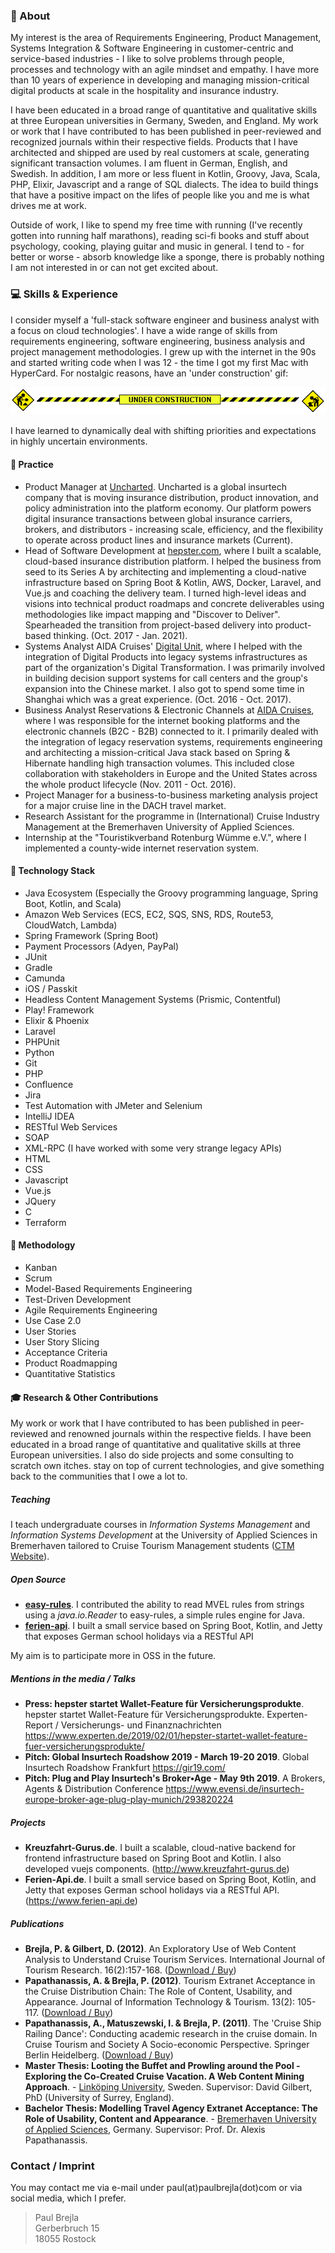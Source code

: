 ### 👨 About

My interest is the area of Requirements Engineering, Product Management, Systems Integration & Software Engineering in customer-centric and service-based industries - I like to solve problems through people, processes and technology with an agile mindset and empathy. I have more than 10 years of experience in developing and managing mission-critical digital products at scale in the hospitality and insurance industry.
 
I have been educated in a broad range of quantitative and qualitative skills at three European universities in Germany, Sweden, and England.
My work or work that I have contributed to has been published in peer-reviewed and recognized journals within their respective fields. Products that I have architected and shipped are used by real customers at scale, generating significant transaction volumes.
I am fluent in German, English, and Swedish. In addition, I am more or less fluent in Kotlin, Groovy, Java, Scala, PHP, Elixir, Javascript and a range of SQL dialects. The idea to build things that have a positive impact on the lifes of people like you and me is what drives me at work.

Outside of work, I like to spend my free time with running (I've recently gotten into running half marathons), reading sci-fi books and stuff about psychology, cooking, playing guitar and music in general. I tend to - for better or worse - absorb knowledge like a sponge, there is probably nothing I am not interested in or can not get excited about.

### 💻 Skills & Experience

I consider myself a 'full-stack software engineer and business analyst with a focus on cloud technologies'. I have a wide range of skills from requirements engineering, software engineering, business analysis and project management methodologies. I grew up with the internet in the 90s and started writing code when I was 12 - the time I got my first Mac with HyperCard. For nostalgic reasons, have an 'under construction' gif:

![under-construction](/assets/img/construction.gif)


I have learned to dynamically deal with shifting priorities and expectations in highly uncertain environments. 

#### 💼 Practice 
* Product Manager at <a href="https://www.uncharted.global">Uncharted</a>. Uncharted is a global insurtech company that is moving insurance distribution, product innovation, and policy administration into the platform economy. Our platform powers digital insurance transactions between global insurance carriers, brokers, and distributors - increasing scale, efficiency, and the flexibility to operate across product lines and insurance markets (Current).
* Head of Software Development at <a href="https://www.hepster.com">hepster.com</a>, where I built a scalable, cloud-based insurance distribution platform. I helped the business from seed to its Series A by architecting and implementing a cloud-native infrastructure based on Spring Boot & Kotlin, AWS, Docker, Laravel, and Vue.js and coaching the delivery team. I turned high-level ideas and visions into technical product roadmaps and concrete deliverables using methodologies like impact mapping and "Discover to Deliver". Spearheaded the transition from project-based delivery into product-based thinking. (Oct. 2017 - Jan. 2021).
* Systems Analyst AIDA Cruises' <a href="https://www.costadigital.io">Digital Unit</a>, where I helped with the integration of Digital Products into legacy systems infrastructures as part of the organization's Digital Transformation. I was primarily involved in building decision support systems for call centers and the group's expansion into the Chinese market. I also got to spend some time in Shanghai which was a great experience. (Oct. 2016 - Oct. 2017).
* Business Analyst Reservations & Electronic Channels at <a href="https://www.aida.de">AIDA Cruises</a>, where I was responsible for the internet booking platforms and the electronic channels (B2C - B2B) connected to it. I primarily dealed with the integration of legacy reservation systems, requirements engineering and architecting a mission-critical Java stack based on Spring & Hibernate handling high transaction volumes. This included close collaboration with stakeholders in Europe and the United States across the whole product lifecycle (Nov. 2011 - Oct. 2016).
* Project Manager for a business-to-business marketing analysis project for a major cruise line in the DACH travel market.
* Research Assistant for the programme in (International) Cruise Industry Management at the Bremerhaven University of Applied Sciences.
* Internship at the "Touristikverband Rotenburg Wümme e.V.", where I implemented a county-wide internet reservation system.

#### 🚀 Technology Stack

* Java Ecosystem (Especially the Groovy programming language, Spring Boot, Kotlin, and Scala)
* Amazon Web Services (ECS, EC2, SQS, SNS, RDS, Route53, CloudWatch, Lambda)
* Spring Framework (Spring Boot)
* Payment Processors (Adyen, PayPal)
* JUnit
* Gradle
* Camunda
* iOS / Passkit
* Headless Content Management Systems (Prismic, Contentful)
* Play! Framework
* Elixir & Phoenix
* Laravel
* PHPUnit
* Python
* Git
* PHP
* Confluence
* Jira
* Test Automation with JMeter and Selenium
* IntelliJ IDEA
* RESTful Web Services
* SOAP
* XML-RPC (I have worked with some very strange legacy APIs)
* HTML
* CSS
* Javascript
* Vue.js
* JQuery
* C
* Terraform

#### 🔧 Methodology

* Kanban
* Scrum
* Model-Based Requirements Engineering
* Test-Driven Development
* Agile Requirements Engineering
* Use Case 2.0
* User Stories
* User Story Slicing
* Acceptance Criteria
* Product Roadmapping
* Quantitative Statistics

#### 🎓 Research & Other Contributions
My work or work that I have contributed to has been published in peer-reviewed and renowned journals within the respective fields. I have been educated in a broad range of quantitative and qualitative skills at three European universities. I also do side projects and some consulting to scratch own itches. stay on top of current technologies, and give something back to the communities that I owe a lot to. 

##### Teaching
I teach undergraduate courses in *Information Systems Management* and *Information Systems Development* at the University of Applied Sciences in Bremerhaven tailored to Cruise Tourism Management students (<a href="https://www.hs-bremerhaven.de/studienangebot/bachelorstudiengaenge/cruise-tourism-management/">CTM Website</a>).

##### Open Source
* <a href="https://github.com/j-easy/easy-rules">**easy-rules**</a>. I contributed the ability to read MVEL rules from strings using a _java.io.Reader_ to easy-rules, a simple rules engine for Java.
* <a href="https://github.com/paulbrejla/Ferien-api">**ferien-api**</a>. I built a small service based on Spring Boot, Kotlin, and Jetty that exposes German school holidays via a RESTful API

My aim is to participate more in OSS in the future.

##### Mentions in the media / Talks
* **Press: hepster startet Wallet-Feature für Versicherungsprodukte**. hepster startet Wallet-Feature für Versicherungsprodukte. Experten-Report / Versicherungs- und Finanznachrichten <a href="https://www.experten.de/2019/02/01/hepster-startet-wallet-feature-fuer-versicherungsprodukte/">https://www.experten.de/2019/02/01/hepster-startet-wallet-feature-fuer-versicherungsprodukte/</a>
* **Pitch: Global Insurtech Roadshow 2019 - March 19-20 2019**. Global Insurtech Roadshow Frankfurt <a href="https://gir19.com/">https://gir19.com/</a>
* **Pitch: Plug and Play Insurtech's Broker•Age - May 9th 2019**. A Brokers, Agents & Distribution Conference <a href="https://www.evensi.de/insurtech-europe-broker-age-plug-play-munich/293820224">https://www.evensi.de/insurtech-europe-broker-age-plug-play-munich/293820224</a>


##### Projects
* **Kreuzfahrt-Gurus.de**. I built a scalable, cloud-native backend for frontend infrastructure based on Spring Boot and Kotlin. I also developed vuejs components. (http://www.kreuzfahrt-gurus.de)
* **Ferien-Api.de**. I built a small service based on Spring Boot, Kotlin, and Jetty that exposes German school holidays via a RESTful API. (<a href="https://www.ferien-api.de">https://www.ferien-api.de</a>)

##### Publications
* **Brejla, P. & Gilbert, D. (2012)**. An Exploratory Use of Web Content Analysis to Understand Cruise Tourism Services. International Journal of Tourism Research. 16(2):157-168. (<a href="https://onlinelibrary.wiley.com/doi/10.1002/jtr.1910">Download / Buy</a>) 
* **Papathanassis, A. & Brejla, P. (2012)**. Tourism Extranet Acceptance in the Cruise Distribution Chain: The Role of Content, Usability, and Appearance. Journal of Information Technology & Tourism. 13(2): 105-117. (<a href="https://www.ingentaconnect.com/content/cog/itt/2011/00000013/00000002/art00004%3bjsessionid=172clvjjg58xc.x-ic-live-01">Download / Buy</a>)
* **Papathanassis, A., Matuszewski, I. & Brejla, P. (2011)**. The 'Cruise Ship Railing Dance': Conducting academic research in the cruise domain. In Cruise Tourism and Society A Socio-economic Perspective. Springer Berlin Heidelberg. (<a href="https://link.springer.com/chapter/10.1007/978-3-642-32992-0_13">Download / Buy</a>)
* **Master Thesis: Looting the Buffet and Prowling around the Pool - Exploring the Co-Created Cruise Vacation. A Web Content Mining Approach**. - <a href="https://liu.se">Linköping University</a>, Sweden. Supervisor: David Gilbert, PhD (University of Surrey, England).
* **Bachelor Thesis: Modelling Travel Agency Extranet Acceptance: The Role of Usability, Content and Appearance**. - <a href="https://hs-bremerhaven.de">Bremerhaven University of Applied Sciences</a>, Germany. Supervisor: Prof. Dr. Alexis Papathanassis.

### Contact / Imprint
You may contact me via e-mail under paul(at)paulbrejla(dot)com or via social media, which I prefer.

> Paul Brejla  
> Gerberbruch 15  
> 18055 Rostock


